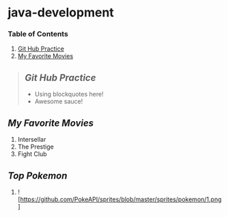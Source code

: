 # **java-development**

### Table of Contents
1. [Git Hub Practice](#git-hub-practice)
2. [My Favorite Movies](#my-favorite-movies)

> ## ***Git Hub Practice***
>
> - Using blockquotes here!
> - Awesome sauce!
>

## *My Favorite Movies*
1. Intersellar
2. The Prestige
3. Fight Club

## *Top Pokemon*
1. ![https://github.com/PokeAPI/sprites/blob/master/sprites/pokemon/1.png]
